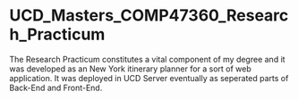 # UCD_Masters_COMP47360_Research_Practicum
The Research Practicum constitutes a vital component of my degree and it was developed as an New York itinerary planner for a sort of web application.
It was deployed in UCD Server eventually as seperated parts of Back-End and Front-End.